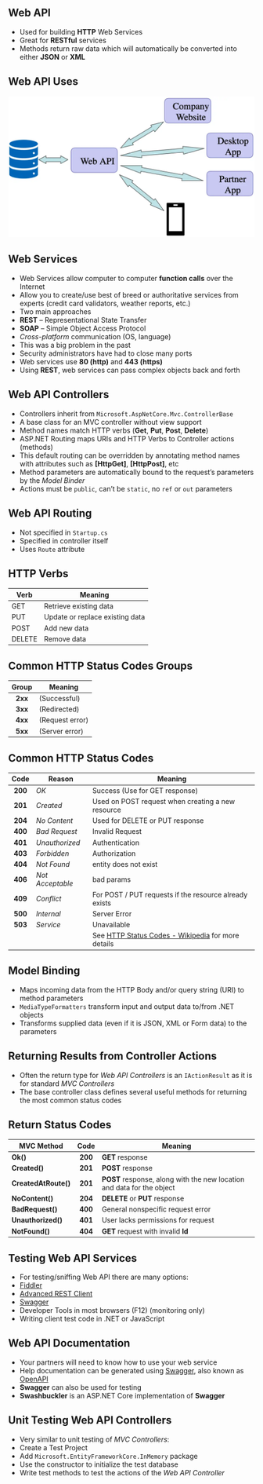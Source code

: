 ## Web API

- Used for building __HTTP__ Web Services
- Great for __RESTful__ services
- Methods return raw data which will automatically be converted into either __JSON__ or __XML__

## Web API Uses

![](../images/11.web-api-1.webp)

## Web Services

- Web Services allow computer to computer **function calls** over the Internet
- Allow you to create/use best of breed or authoritative services from experts (credit card validators, weather reports, etc.)
- Two main approaches
- **REST** – Representational State Transfer
- **SOAP** – Simple Object Access Protocol
- _Cross-platform_ communication (OS, language)
- This was a big problem in the past
- Security administrators have had to close many ports
- Web services use __80 (http)__ and __443 (https)__
- Using __REST__, web services can pass complex objects back and forth

## Web API Controllers

- Controllers inherit from `Microsoft.AspNetCore.Mvc.ControllerBase`
- A base class for an MVC controller without view support
- Method names match HTTP verbs (__Get__, __Put__, __Post__, __Delete__)
- ASP.NET Routing maps URIs and HTTP Verbs to Controller actions (methods)
- This default routing can be overridden by annotating method names with attributes such as **[HttpGet]**, **[HttpPost]**, etc
- Method parameters are automatically bound to the request’s parameters by the _Model Binder_
- Actions must be `public`, can’t be `static`, no `ref` or `out` parameters

## Web API Routing

- Not specified in `Startup.cs`
- Specified in controller itself
- Uses `Route` attribute

## HTTP Verbs

| Verb   | Meaning                         |
|------| ------------------------------- |
| GET    | Retrieve existing data          |
| PUT    | Update or replace existing data |
| POST   | Add new data                    |
| DELETE | Remove data                     |

## Common HTTP Status Codes Groups

| Group | Meaning |
|:---:|---|
| **2xx** | (Successful) |
| **3xx** | (Redirected) |
| **4xx** | (Request error) |
| **5xx** | (Server error) |

## Common HTTP Status Codes

| Code | Reason | Meaning |
|:---:|---|---|
| **200** | _OK_ |  Success (Use for GET response)
| **201** | _Created_ | Used on POST request when creating a new resource
| **204** | _No Content_ | Used for DELETE or PUT response
| **400** | _Bad Request_ | Invalid Request
| **401** | _Unauthorized_ | Authentication
| **403** | _Forbidden_ | Authorization
| **404** | _Not Found_ | entity does not exist
| **406** | _Not Acceptable_ | bad params
| **409** | _Conflict_ | For POST / PUT requests if the resource already exists
| **500** | _Internal_ | Server Error
| **503** | _Service_ | Unavailable
||| See [HTTP Status Codes - Wikipedia](https://en.wikipedia.org/wiki/List_of_HTTP_status_codes) for more details |

## Model Binding

- Maps incoming data from the HTTP Body and/or query string (URI) to method parameters
- `MediaTypeFormatters` transform input and output data to/from .NET objects
- Transforms supplied data (even if it is JSON, XML or Form data) to the parameters

## Returning Results from Controller Actions

- Often the return type for _Web API Controllers_ is an `IActionResult` as it is for standard _MVC Controllers_
- The base controller class defines several useful methods for returning the most common status codes

## Return Status Codes

| MVC Method | Code | Meaning |
|---|:---:|---|
| **Ok()** |  __200__ | __GET__ response |
| **Created()** |  __201__ | __POST__ response |
| **CreatedAtRoute()** |  __201__ | __POST__ response, along with the new location and data for the object |
| **NoContent()** |  __204__ | __DELETE__ or __PUT__ response |
| **BadRequest()** |  __400__ | General nonspecific request error |
| **Unauthorized()** |  __401__ | User lacks permissions for request |
| **NotFound()** |  __404__ | __GET__ request with invalid __Id__ |

## Testing Web API Services

- For testing/sniffing Web API there are many options:
- [Fiddler](https://www.telerik.com/fiddler)
- [Advanced REST Client](https://install.advancedrestclient.com/install)
- [Swagger](https://swagger.io)
- Developer Tools in most browsers (F12) (monitoring only)
- Writing client test code in .NET or JavaScript

## Web API Documentation

- Your partners will need to know how to use your web service
- Help documentation can be generated using [Swagger](https://swagger.io), also known as [OpenAPI](https://www.openapis.org)
- __Swagger__ can also be used for testing
- __Swashbuckler__ is an ASP.NET Core implementation of __Swagger__

## Unit Testing Web API Controllers

- Very similar to unit testing of _MVC Controllers_:
- Create a Test Project
- Add `Microsoft.EntityFrameworkCore.InMemory` package
- Use the constructor to initialize the test database
- Write test methods to test the actions of the _Web API Controller_
